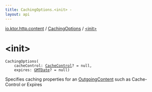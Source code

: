 ```yaml
---
title: CachingOptions.<init> - 
layout: api
---
```


<div class='api-docs-breadcrumbs'><a href="../index.html">io.ktor.http.content</a> / <a href="index.html">CachingOptions</a> / <a href="./-init-.html">&lt;init&gt;</a></div>

# &lt;init&gt;

<div class="signature"><code><span class="identifier">CachingOptions</span><span class="symbol">(</span><br/>&nbsp;&nbsp;&nbsp;&nbsp;<span class="parameterName" id="io.ktor.http.content.CachingOptions$<init>(io.ktor.http.CacheControl, io.ktor.util.date.GMTDate)/cacheControl">cacheControl</span><span class="symbol">:</span>&nbsp;<a href="../../io.ktor.http/-cache-control/index.html"><span class="identifier">CacheControl</span></a><span class="symbol">?</span>&nbsp;<span class="symbol">=</span>&nbsp;null<span class="symbol">, </span><br/>&nbsp;&nbsp;&nbsp;&nbsp;<span class="parameterName" id="io.ktor.http.content.CachingOptions$<init>(io.ktor.http.CacheControl, io.ktor.util.date.GMTDate)/expires">expires</span><span class="symbol">:</span>&nbsp;<a href="../../io.ktor.util.date/-g-m-t-date/index.html"><span class="identifier">GMTDate</span></a><span class="symbol">?</span>&nbsp;<span class="symbol">=</span>&nbsp;null<span class="symbol">)</span></code></div>

Specifies caching properties for an <a href="../-outgoing-content/index.html">OutgoingContent</a> such as Cache-Control or Expires

